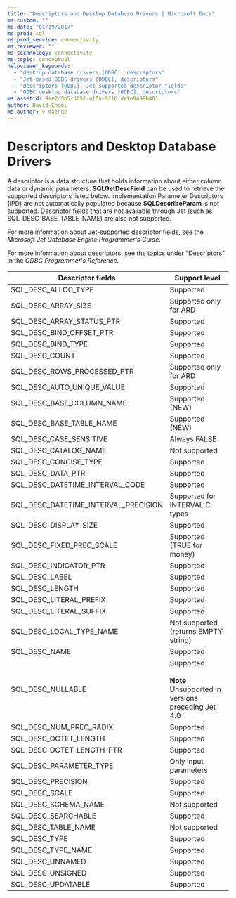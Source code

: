 ```yaml
---
title: "Descriptors and Desktop Database Drivers | Microsoft Docs"
ms.custom: ""
ms.date: "01/19/2017"
ms.prod: sql
ms.prod_service: connectivity
ms.reviewer: ""
ms.technology: connectivity
ms.topic: conceptual
helpviewer_keywords: 
  - "desktop database drivers [ODBC], descriptors"
  - "Jet-based ODBC drivers [ODBC], descriptors"
  - "descriptors [ODBC], Jet-supported descriptor fields"
  - "ODBC desktop database drivers [ODBC], descriptors"
ms.assetid: 9ae2d9b5-365f-4f0a-9116-defe9498b401
author: David-Engel
ms.author: v-daenge
---
```

# Descriptors and Desktop Database Drivers
A descriptor is a data structure that holds information about either column data or dynamic parameters. **SQLGetDescField** can be used to retrieve the supported descriptors listed below. Implementation Parameter Descriptors (IPD) are not automatically populated because **SQLDescribeParam** is not supported. Descriptor fields that are not available through Jet (such as SQL_DESC_BASE_TABLE_NAME) are also not supported.  
  
 For more information about Jet-supported descriptor fields, see the *Microsoft Jet Database Engine Programmer's Guide*.  
  
 For more information about descriptors, see the topics under "Descriptors" in the *ODBC Programmer's Reference*.  
  
|Descriptor fields|Support level|  
|-----------------------|-------------------|  
|SQL_DESC_ALLOC_TYPE|Supported|  
|SQL_DESC_ARRAY_SIZE|Supported only for ARD|  
|SQL_DESC_ARRAY_STATUS_PTR|Supported|  
|SQL_DESC_BIND_OFFSET_PTR|Supported|  
|SQL_DESC_BIND_TYPE|Supported|  
|SQL_DESC_COUNT|Supported|  
|SQL_DESC_ROWS_PROCESSED_PTR|Supported only for ARD|  
|SQL_DESC_AUTO_UNIQUE_VALUE|Supported|  
|SQL_DESC_BASE_COLUMN_NAME|Supported (NEW)|  
|SQL_DESC_BASE_TABLE_NAME|Supported (NEW)|  
|SQL_DESC_CASE_SENSITIVE|Always FALSE|  
|SQL_DESC_CATALOG_NAME|Not supported|  
|SQL_DESC_CONCISE_TYPE|Supported|  
|SQL_DESC_DATA_PTR|Supported|  
|SQL_DESC_DATETIME_INTERVAL_CODE|Supported|  
|SQL_DESC_DATETIME_INTERVAL_PRECISION|Supported for INTERVAL C types|  
|SQL_DESC_DISPLAY_SIZE|Supported|  
|SQL_DESC_FIXED_PREC_SCALE|Supported (TRUE for money)|  
|SQL_DESC_INDICATOR_PTR|Supported|  
|SQL_DESC_LABEL|Supported|  
|SQL_DESC_LENGTH|Supported|  
|SQL_DESC_LITERAL_PREFIX|Supported|  
|SQL_DESC_LITERAL_SUFFIX|Supported|  
|SQL_DESC_LOCAL_TYPE_NAME|Not supported (returns EMPTY string)|  
|SQL_DESC_NAME|Supported|  
|SQL_DESC_NULLABLE|Supported<br /><br /> **Note** Unsupported in versions preceding Jet 4.0|  
|SQL_DESC_NUM_PREC_RADIX|Supported|  
|SQL_DESC_OCTET_LENGTH|Supported|  
|SQL_DESC_OCTET_LENGTH_PTR|Supported|  
|SQL_DESC_PARAMETER_TYPE|Only input parameters|  
|SQL_DESC_PRECISION|Supported|  
|SQL_DESC_SCALE|Supported|  
|SQL_DESC_SCHEMA_NAME|Not supported|  
|SQL_DESC_SEARCHABLE|Supported|  
|SQL_DESC_TABLE_NAME|Not supported|  
|SQL_DESC_TYPE|Supported|  
|SQL_DESC_TYPE_NAME|Supported|  
|SQL_DESC_UNNAMED|Supported|  
|SQL_DESC_UNSIGNED|Supported|  
|SQL_DESC_UPDATABLE|Supported|
